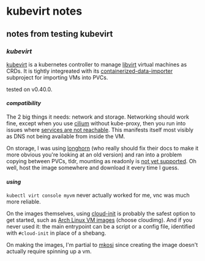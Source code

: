 # kubevirt notes

## notes from testing kubevirt


### _kubevirt_

[kubevirt](https://kubevirt.io/) is a kubernetes controller
to manage [libvirt](https://libvirt.org/) virtual machines
as CRDs.
It is tightly integreated with its
[containerized-data-importer](https://github.com/kubevirt/containerized-data-importer)
subproject for importing VMs into PVCs.

tested on v0.40.0.

#### _compatibility_

The 2 big things it needs: network and storage.
Networking should work fine, except when you use [cilium](https://cilium.io/) without kube-proxy,
then you run into issues where [services are not reachable](https://github.com/cilium/cilium/issues/14563).
This manifests itself most visibly as DNS not being available from inside the VM.

On storage, I was using [longhorn](https://longhorn.io/)
(who really should fix their docs to make it more obvious you're looking at an old version)
and ran into a problem copying between PVCs, tldr, mounting as readonly
is [not yet supported](https://github.com/longhorn/longhorn/issues/2575).
Oh well, host the image somewhere and download it every time I guess.

#### _using_

`kubectl virt console myvm` never actually worked for me,
vnc was much more reliable.

On the images themselves, using [cloud-init](https://cloudinit.readthedocs.io/en/latest/)
is probably the safest option to get started,
such as [Arch Linux VM images](https://gitlab.archlinux.org/archlinux/arch-boxes/-/jobs/21699/artifacts/browse/output)
(choose cloudimg).
And if you never used it: the main entrypoint can be a script or a config file,
identified with `#cloud-init` in place of a shebang.

On making the images, I'm partial to [mkosi](https://github.com/systemd/mkosi)
since creating the image doesn't actually require spinning up a vm.
